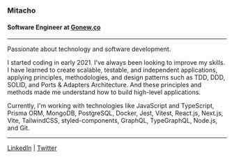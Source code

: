 ### Mitacho

#### Software Engineer at [Gonew.co](https://www.linkedin.com/school/gonew-co) <br>

---

Passionate about technology and software development.

I started coding in early 2021. I've always been looking to improve my skills. I have learned to create scalable, testable, and independent applications, applying principles, methodologies, and design patterns such as TDD, DDD, SOLID, and Ports & Adapters Architecture. And these principles and methods made me understand how to build high-level applications.

Currently, I'm working with technologies like JavaScript and TypeScript, Prisma ORM, MongoDB, PostgreSQL, Docker, Jest, Vitest, React.js, Next.js, Vite, TailwindCSS, styled-components, GraphQL, TypeGraphQL, Node.js, and Git.

---

[LinkedIn](https://www.linkedin.com/in/arthurflv/) | [Twitter](https://twitter.com/Mitacho_)
